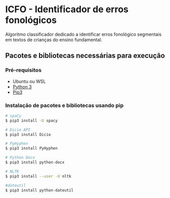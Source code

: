 # ICFO - Identificador de erros fonológicos 

Algoritmo classificador dedicado a identificar erros fonológico segmentais em textos de crianças do ensino fundamental.

## Pacotes e bibliotecas necessárias para execução

### Pré-requisitos

- Ubuntu ou WSL
- [Python 3](https://realpython.com/installing-python/#ubuntu)
- [Pip3](https://linuxize.com/post/how-to-install-pip-on-ubuntu-20.04/)

### Instalação de pacotes e bibliotecas usando pip

```bash
# spaCy
$ pip3 install -U spacy

# Dicio API
$ pip3 install Dicio

# PyHyphen
$ pip3 install PyHyphen

# Python Docx
$ pip3 install python-docx

# NLTK
$ pip3 install --user -U nltk

#dateutil
$ pip3 install python-dateutil
```

